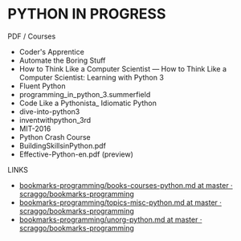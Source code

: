 # PYTHON IN PROGRESS

PDF / Courses
- Coder's Apprentice
- Automate the Boring Stuff
- How to Think Like a Computer Scientist — How to Think Like a Computer Scientist: Learning with Python 3
- Fluent Python
- programming_in_python_3.summerfield
- Code Like a Pythonista_ Idiomatic Python
- dive-into-python3
- inventwithpython_3rd
- MIT-2016
- Python Crash Course
- BuildingSkillsinPython.pdf
- Effective-Python-en.pdf (preview)


LINKS
* [bookmarks-programming/books-courses-python.md at master · scraggo/bookmarks-programming](https://github.com/scraggo/bookmarks-programming/blob/master/python-bookmarks/books-courses-python.md)
* [bookmarks-programming/topics-misc-python.md at master · scraggo/bookmarks-programming](https://github.com/scraggo/bookmarks-programming/blob/master/python-bookmarks/topics-misc-python.md)
* [bookmarks-programming/unorg-python.md at master · scraggo/bookmarks-programming](https://github.com/scraggo/bookmarks-programming/blob/master/python-bookmarks/unorg-python.md)

